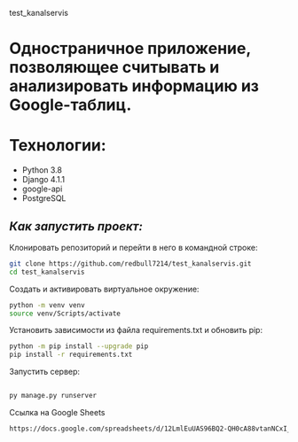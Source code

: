 test_kanalservis
# Одностраничное приложение, позволяющее считывать и анализировать информацию из Google-таблиц.

# Технологии:
- Python 3.8
- Django 4.1.1
- google-api
- PostgreSQL

## _Как запустить проект:_
Клонировать репозиторий и перейти в него в командной строке:
```sh
git clone https://github.com/redbull7214/test_kanalservis.git
cd test_kanalservis

```
Cоздать и активировать виртуальное окружение:
```sh
python -m venv venv
source venv/Scripts/activate 
```
Установить зависимости из файла requirements.txt и обновить pip:
```sh
python -m pip install --upgrade pip
pip install -r requirements.txt
```


Запустить сервер:
```sh

py manage.py runserver
```

Ссылка на Google Sheets
```sh
https://docs.google.com/spreadsheets/d/12LmlEuUAS96BQ2-QH0cA88vtanNCxI_FB79Xgfi3XHc/edit#gid=0
```

